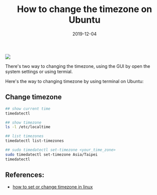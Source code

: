 ﻿---
title: "How to change the timezone on Ubuntu"
date: 2019-12-04
sidebar: 'auto'
tags:
 - Ubuntu
 - Linux
categories:
 - Tech
publish: True
meta:
  - property: og:description
    content: There's two way to changing the timezone...
  - property: og:image
    content: https://i.imgur.com/RmCgJUA.jpg
---

![](https://i.imgur.com/RmCgJUA.jpg)

There's two way to changing the timezone, using the GUI by open the system settings or using termial.

Here's the way to changing timezone by using terminal on Ubuntu:

## Change timezone
``` bash
## show current time
timedatectl

## show timezone
ls -l /etc/localtime

## list timezones
timedatectl list-timezones

## sudo timedatectl set-timezone <your_time_zone>
sudo timedatectl set-timezone Asia/Taipei
timedatectl
```

## References:
- [how to set or change timezone in linux](https://linuxize.com/post/how-to-set-or-change-timezone-in-linux/)
